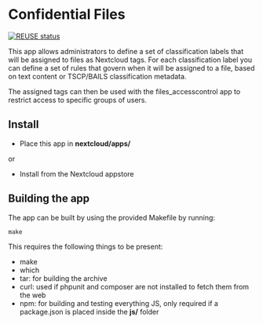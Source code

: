 <!--
  - SPDX-FileCopyrightText: 2023 Nextcloud GmbH and Nextcloud contributors
  - SPDX-License-Identifier: AGPL-3.0-or-later
-->
# Confidential Files

[![REUSE status](https://api.reuse.software/badge/github.com/nextcloud/files_confidential)](https://api.reuse.software/info/github.com/nextcloud/files_confidential)

This app allows administrators to define a set of classification labels that will be assigned to files as Nextcloud tags.
For each classification label you can define a set of rules that govern when it will be assigned to a file,
based on text content or TSCP/BAILS classification metadata.

The assigned tags can then be used with the files_accesscontrol app to restrict access to specific groups of users.


## Install
* Place this app in **nextcloud/apps/**

or

* Install from the Nextcloud appstore

## Building the app

The app can be built by using the provided Makefile by running:

    make

This requires the following things to be present:
* make
* which
* tar: for building the archive
* curl: used if phpunit and composer are not installed to fetch them from the web
* npm: for building and testing everything JS, only required if a package.json is placed inside the **js/** folder
